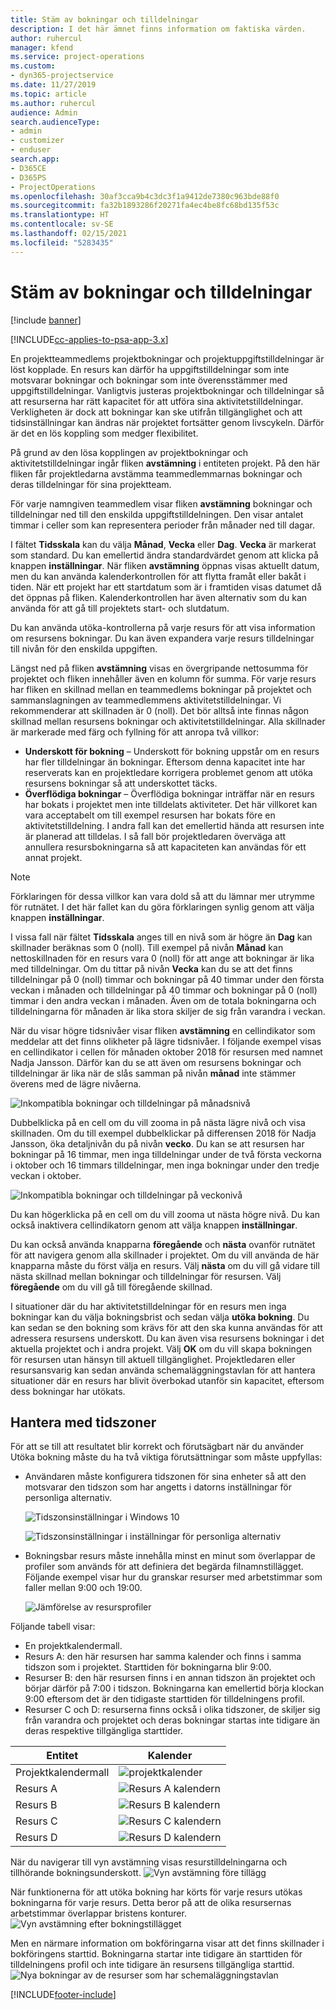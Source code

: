```yaml
---
title: Stäm av bokningar och tilldelningar
description: I det här ämnet finns information om faktiska värden.
author: ruhercul
manager: kfend
ms.service: project-operations
ms.custom:
- dyn365-projectservice
ms.date: 11/27/2019
ms.topic: article
ms.author: ruhercul
audience: Admin
search.audienceType:
- admin
- customizer
- enduser
search.app:
- D365CE
- D365PS
- ProjectOperations
ms.openlocfilehash: 30af3cca9b4c3dc3f1a9412de7380c963bde88f0
ms.sourcegitcommit: fa32b1893286f20271fa4ec4be8fc68bd135f53c
ms.translationtype: HT
ms.contentlocale: sv-SE
ms.lasthandoff: 02/15/2021
ms.locfileid: "5283435"
---
```

# <a name="reconcile-bookings-and-assignments"></a>Stäm av bokningar och tilldelningar

[!include [banner](../includes/psa-now-project-operations.md)]

[!INCLUDE[cc-applies-to-psa-app-3.x](../includes/cc-applies-to-psa-app-3x.md)]

En projektteammedlems projektbokningar och projektuppgiftstilldelningar är löst kopplade. En resurs kan därför ha uppgiftstilldelningar som inte motsvarar bokningar och bokningar som inte överensstämmer med uppgiftstilldelningar. Vanligtvis justeras projektbokningar och tilldelningar så att resurserna har rätt kapacitet för att utföra sina aktivitetstilldelningar. Verkligheten är dock att bokningar kan ske utifrån tillgänglighet och att tidsinställningar kan ändras när projektet fortsätter genom livscykeln. Därför är det en lös koppling som medger flexibilitet.

På grund av den lösa kopplingen av projektbokningar och aktivitetstilldelningar ingår fliken **avstämning** i entiteten projekt. På den här fliken får projektledarna avstämma teammedlemmarnas bokningar och deras tilldelningar för sina projektteam.

För varje namngiven teammedlem visar fliken **avstämning** bokningar och tilldelningar ned till den enskilda uppgiftstilldelningen. Den visar antalet timmar i celler som kan representera perioder från månader ned till dagar.

I fältet **Tidsskala** kan du välja **Månad**, **Vecka** eller **Dag**. **Vecka** är markerat som standard. Du kan emellertid ändra standardvärdet genom att klicka på knappen **inställningar**. När fliken **avstämning** öppnas visas aktuellt datum, men du kan använda kalenderkontrollen för att flytta framåt eller bakåt i tiden. När ett projekt har ett startdatum som är i framtiden visas datumet då det öppnas på fliken. Kalenderkontrollen har även alternativ som du kan använda för att gå till projektets start- och slutdatum.

Du kan använda utöka-kontrollerna på varje resurs för att visa information om resursens bokningar. Du kan även expandera varje resurs tilldelningar till nivån för den enskilda uppgiften.

Längst ned på fliken **avstämning** visas en övergripande nettosumma för projektet och fliken innehåller även en kolumn för summa. För varje resurs har fliken en skillnad mellan en teammedlems bokningar på projektet och sammanslagningen av teammedlemmens aktivitetstilldelningar. Vi rekommenderar att skillnaden är 0 (noll). Det bör alltså inte finnas någon skillnad mellan resursens bokningar och aktivitetstilldelningar. Alla skillnader är markerade med färg och fyllning för att anropa två villkor:

- **Underskott för bokning** – Underskott för bokning uppstår om en resurs har fler tilldelningar än bokningar. Eftersom denna kapacitet inte har reserverats kan en projektledare korrigera problemet genom att utöka resursens bokningar så att underskottet täcks.
- **Överflödiga bokningar** – Överflödiga bokningar inträffar när en resurs har bokats i projektet men inte tilldelats aktiviteter. Det här villkoret kan vara acceptabelt om till exempel resursen har bokats före en aktivitetstilldelning. I andra fall kan det emellertid hända att resursen inte är planerad att tilldelas. I så fall bör projektledaren överväga att annullera resursbokningarna så att kapaciteten kan användas för ett annat projekt.

> [!NOTE]
> Förklaringen för dessa villkor kan vara dold så att du lämnar mer utrymme för rutnätet. I det här fallet kan du göra förklaringen synlig genom att välja knappen **inställningar**.

I vissa fall när fältet **Tidsskala** anges till en nivå som är högre än **Dag** kan skillnader beräknas som 0 (noll). Till exempel på nivån **Månad** kan nettoskillnaden för en resurs vara 0 (noll) för att ange att bokningar är lika med tilldelningar. Om du tittar på nivån **Vecka** kan du se att det finns tilldelningar på 0 (noll) timmar och bokningar på 40 timmar under den första veckan i månaden och tilldelningar på 40 timmar och bokningar på 0 (noll) timmar i den andra veckan i månaden. Även om de totala bokningarna och tilldelningarna för månaden är lika stora skiljer de sig från varandra i veckan.

När du visar högre tidsnivåer visar fliken **avstämning** en cellindikator som meddelar att det finns olikheter på lägre tidsnivåer. I följande exempel visas en cellindikator i cellen för månaden oktober 2018 för resursen med namnet Nadja Jansson. Därför kan du se att även om resursens bokningar och tilldelningar är lika när de slås samman på nivån **månad** inte stämmer överens med de lägre nivåerna.

![Inkompatibla bokningar och tilldelningar på månadsnivå](media/reconcile-assignments-01.JPG)

Dubbelklicka på en cell om du vill zooma in på nästa lägre nivå och visa skillnaden. Om du till exempel dubbelklickar på differensen 2018 för Nadja Jansson, öka detaljnivån du på nivån **vecko**. Du kan se att resursen har bokningar på 16 timmar, men inga tilldelningar under de två första veckorna i oktober och 16 timmars tilldelningar, men inga bokningar under den tredje veckan i oktober.

![Inkompatibla bokningar och tilldelningar på veckonivå](media/reconcile-assignments-02.JPG)

Du kan högerklicka på en cell om du vill zooma ut nästa högre nivå. Du kan också inaktivera cellindikatorn genom att välja knappen **inställningar**. 

Du kan också använda knapparna **föregående** och **nästa** ovanför rutnätet för att navigera genom alla skillnader i projektet. Om du vill använda de här knapparna måste du först välja en resurs. Välj **nästa** om du vill gå vidare till nästa skillnad mellan bokningar och tilldelningar för resursen. Välj **föregående** om du vill gå till föregående skillnad.

I situationer där du har aktivitetstilldelningar för en resurs men inga bokningar kan du välja bokningsbrist och sedan välja **utöka bokning**. Du kan sedan se den bokning som krävs för att den ska kunna användas för att adressera resursens underskott. Du kan även visa resursens bokningar i det aktuella projektet och i andra projekt. Välj **OK** om du vill skapa bokningen för resursen utan hänsyn till aktuell tillgänglighet. Projektledaren eller resursansvarig kan sedan använda schemaläggningstavlan för att hantera situationer där en resurs har blivit överbokad utanför sin kapacitet, eftersom dess bokningar har utökats.

## <a name="managing-with-time-zones"></a>Hantera med tidszoner
För att se till att resultatet blir korrekt och förutsägbart när du använder Utöka bokning måste du ha två viktiga förutsättningar som måste uppfyllas:  

- Användaren måste konfigurera tidszonen för sina enheter så att den motsvarar den tidszon som har angetts i datorns inställningar för personliga alternativ.
 
  ![Tidszonsinställningar i Windows 10](media/reconcile-assignments-03.png)

  ![Tidszonsinställningar i inställningar för personliga alternativ](media/reconcile-assignments-04.png)
 
- Bokningsbar resurs måste innehålla minst en minut som överlappar de profiler som används för att definiera det begärda filnamnstillägget. Följande exempel visar hur du granskar resurser med arbetstimmar som faller mellan 9:00 och 19:00. 

  ![Jämförelse av resursprofiler](media/reconcile-assignments-05.png)

Följande tabell visar:

- En projektkalendermall.
- Resurs A: den här resursen har samma kalender och finns i samma tidszon som i projektet. Starttiden för bokningarna blir 9:00.
- Resurser B: den här resursen finns i en annan tidszon än projektet och börjar därför på 7:00 i tidszon. Bokningarna kan emellertid börja klockan 9:00 eftersom det är den tidigaste starttiden för tilldelningens profil.
- Resurser C och D: resurserna finns också i olika tidszoner, de skiljer sig från varandra och projektet och deras bokningar startas inte tidigare än deras respektive tillgängliga starttider.

|Entitet  |Kalender  |
|-|-|
|Projektkalendermall   | ![projektkalender](media/reconcile-assignments-06.png) |
|Resurs A  | ![Resurs A kalendern](media/reconcile-assignments-06.png) |
|Resurs B  |  ![Resurs B kalendern](media/reconcile-assignments-07.png) |
|Resurs C  |  ![Resurs C kalendern](media/reconcile-assignments-08.png) |
|Resurs D  | ![Resurs D kalendern](media/reconcile-assignments-09.png)  |
 
När du navigerar till vyn avstämning visas resurstilldelningarna och tillhörande bokningsunderskott.
 ![Vyn avstämning före tillägg](media/reconcile-assignments-10.png)

När funktionerna för att utöka bokning har körts för varje resurs utökas bokningarna för varje resurs. Detta beror på att de olika resursernas arbetstimmar överlappar bristens konturer.
 ![Vyn avstämning efter bokningstillägget](media/reconcile-assignments-11.png) 

Men en närmare information om bokföringarna visar att det finns skillnader i bokföringens starttid. Bokningarna startar inte tidigare än starttiden för tilldelningens profil och inte tidigare än resursens tillgängliga starttid.
 ![Nya bokningar av de resurser som har schemaläggningstavlan](media/reconcile-assignments-12.png)


[!INCLUDE[footer-include](../includes/footer-banner.md)]